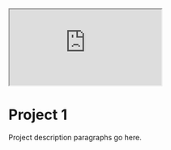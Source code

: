 <html>
<head>
<title>@migueljaimex</title>
<iframe src="https://twitter.com/migueljaimex" title="Follow me on X.">
</iframe>
</head>

<body>
<h1> Project 1 </h1>
<p>Project description paragraphs go here.</p>
</body>
</html>
